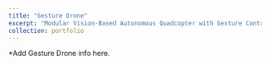 ```yaml
---
title: "Gesture Drone"
excerpt: "Modular Vision-Based Autonomous Quadcopter with Gesture Control Capabilities<br/><br/><img src='/images/Gesture_Drone.jpg' width='600'>"
collection: portfolio
---
```


*Add Gesture Drone info here.
